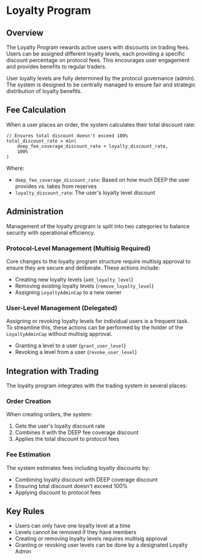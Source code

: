 # Loyalty Program

## Overview

The Loyalty Program rewards active users with discounts on trading fees. Users can be assigned different loyalty levels, each providing a specific discount percentage on protocol fees. This encourages user engagement and provides benefits to regular traders.

User loyalty levels are fully determined by the protocol governance (admin). The system is designed to be centrally managed to ensure fair and strategic distribution of loyalty benefits.

## Fee Calculation

When a user places an order, the system calculates their total discount rate:

```
// Ensures total discount doesn't exceed 100%
total_discount_rate = min(
    deep_fee_coverage_discount_rate + loyalty_discount_rate,
    100%
)
```

Where:

- `deep_fee_coverage_discount_rate`: Based on how much DEEP the user provides vs. takes from reserves
- `loyalty_discount_rate`: The user's loyalty level discount

## Administration

Management of the loyalty program is split into two categories to balance security with operational efficiency.

### Protocol-Level Management (Multisig Required)

Core changes to the loyalty program structure require multisig approval to ensure they are secure and deliberate. These actions include:

- Creating new loyalty levels (`add_loyalty_level`)
- Removing existing loyalty levels (`remove_loyalty_level`)
- Assigning `LoyaltyAdminCap` to a new owner

### User-Level Management (Delegated)

Assigning or revoking loyalty levels for individual users is a frequent task. To streamline this, these actions can be performed by the holder of the `LoyaltyAdminCap` without multisig approval.

- Granting a level to a user (`grant_user_level`)
- Revoking a level from a user (`revoke_user_level`)

## Integration with Trading

The loyalty program integrates with the trading system in several places:

### Order Creation

When creating orders, the system:

1. Gets the user's loyalty discount rate
2. Combines it with the DEEP fee coverage discount
3. Applies the total discount to protocol fees

### Fee Estimation

The system estimates fees including loyalty discounts by:

- Combining loyalty discount with DEEP coverage discount
- Ensuring total discount doesn't exceed 100%
- Applying discount to protocol fees

## Key Rules

- Users can only have one loyalty level at a time
- Levels cannot be removed if they have members
- Creating or removing loyalty levels requires multisig approval
- Granting or revoking user levels can be done by a designated Loyalty Admin
